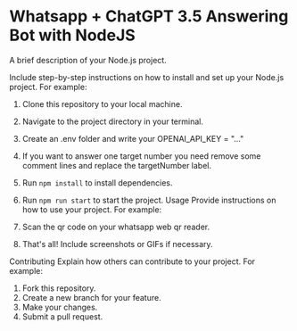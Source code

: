 # Whatsapp + ChatGPT 3.5 Answering Bot with NodeJS
A brief description of your Node.js project.

Include step-by-step instructions on how to install and set up your Node.js project. For example:


1. Clone this repository to your local machine.
2. Navigate to the project directory in your terminal.
3. Create an .env folder and write your OPENAI_API_KEY = "..."
4. If you want to answer one target number you need remove some comment lines and replace the targetNumber label.
3. Run `npm install` to install dependencies.
4. Run `npm run start` to start the project.
Usage
Provide instructions on how to use your project. For example:


1. Scan the qr code on your whatsapp web qr reader.
2. That's all!
Include screenshots or GIFs if necessary.

Contributing
Explain how others can contribute to your project. For example:


1. Fork this repository.
2. Create a new branch for your feature.
3. Make your changes.
4. Submit a pull request.
